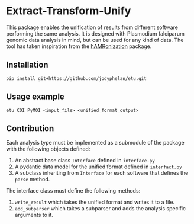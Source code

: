 # Extract-Transform-Unify

This package enables the unification of results from different software performing the same analysis.
It is designed with Plasmodium falciparum genomic data analysis in mind, but can be used for any kind of data.
The tool has taken inspiration from the [hAMRonization](https://github.com/pha4ge/hAMRonization.git) package.

## Installation

```
pip install git+https://github.com/jodyphelan/etu.git
```

## Usage example

```
etu COI PyMOI <input_file> <unified_format_output>
```

## Contribution

Each analysis type must be implemented as a submodule of the package with the following objects defined:
 1. An abstract base class `Interface` defined in `interface.py`
 2. A pydantic data model for the unified format defined in `interfact.py`
 3. A subclass inheriting from `Interface` for each software that defines the `parse` method.

The interface class must define the following methods:
 1. `write_result` which takes the unified format and writes it to a file.
 2. `add_subparser` which takes a subparser and adds the analysis specific arguments to it.


